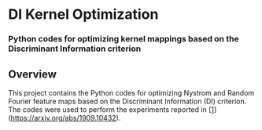 # DI Kernel Optimization
### Python codes for optimizing kernel mappings based on the Discriminant Information criterion

## Overview
This project contains the Python codes for optimizing Nystrom and Random Fourier feature maps based on the Discriminant Information (DI) criterion. The codes were used to perform the experiments reported in [[1](#citation)] (https://arxiv.org/abs/1909.10432).
